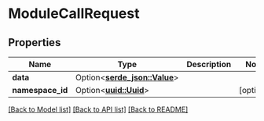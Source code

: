 # ModuleCallRequest

## Properties

Name | Type | Description | Notes
------------ | ------------- | ------------- | -------------
**data** | Option<[**serde_json::Value**](.md)> |  | 
**namespace_id** | Option<[**uuid::Uuid**](uuid::Uuid.md)> |  | [optional]

[[Back to Model list]](../README.md#documentation-for-models) [[Back to API list]](../README.md#documentation-for-api-endpoints) [[Back to README]](../README.md)


